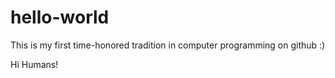 # hello-world
This is my first time-honored tradition in computer programming on github
:) 

Hi Humans!
